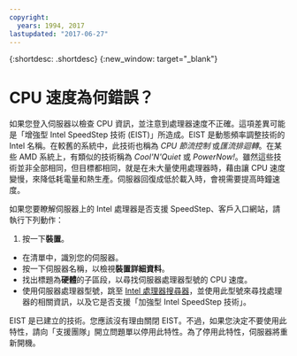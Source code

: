 ```yaml
---
copyright:
  years: 1994, 2017
lastupdated: "2017-06-27"
---
```


{:shortdesc: .shortdesc}
{:new_window: target="_blank"}

# CPU 速度為何錯誤？

如果您登入伺服器以檢查 CPU 資訊，並注意到處理器速度不正確。這項差異可能是「增強型 Intel SpeedStep 技術 (EIST)」所造成。EIST 是動態頻率調整技術的 Intel 名稱。在較舊的系統中，此技術也稱為 *CPU 節流控制* 或*匯流排迴轉*。在某些 AMD 系統上，有類似的技術稱為 *Cool'N'Quiet* 或 *PowerNow!*。雖然這些技術並非全部相同，但目標都相同，就是在未大量使用處理器時，藉由讓 CPU 速度變慢，來降低耗電量和熱生產。伺服器回復成低於載入時，會視需要提高時鐘速度。

如果您要瞭解伺服器上的 Intel 處理器是否支援 SpeedStep、客戶入口網站，請執行下列動作： 
1. 按一下**裝置**。
* 在清單中，識別您的伺服器。
* 按一下伺服器名稱，以檢視**裝置詳細資料**。
* 找出標題為**硬體**的子區段，以尋找伺服器處理器型號的 CPU 速度。
* 使用伺服器處理器型號，跳至 [Intel 處理器搜尋器](http://processorfinder.intel.com/)，並使用此型號來尋找處理器的相關資訊，以及它是否支援「加強型 Intel SpeedStep 技術」。

EIST 是已建立的技術。您應該沒有理由關閉 EIST。不過，如果您決定不要使用此特性，請向「支援團隊」開立問題單以停用此特性。為了停用此特性，伺服器將重新開機。
